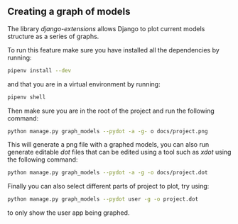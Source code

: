 ## Creating a graph of models

The library <i>django-extensions</i> allows Django to plot current models structure as a series of graphs.

To run this feature make sure you have installed all the dependencies by running:
```bash
pipenv install --dev
```
and that you are in a virtual environment by running:
```bash
pipenv shell
```

Then make sure you are in the root of the project and run the following command:
```bash
python manage.py graph_models --pydot -a -g- o docs/project.png
```

This will generate a png file with a graphed models, you can also run generate editable <i>dot</i> files that can be edited using a tool such as <i>xdot</i> using the following command:
```bash
python manage.py graph_models --pydot -a -g -o docs/project.dot
```

Finally you can also select different parts of project to plot, try using:
```bash
python manage.py graph_models --pydot user -g -o project.dot
```
to only show the user app being graphed.